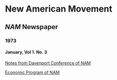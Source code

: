 # New American Movement

## _NAM_ Newspaper

### 1973

#### January, Vol 1. No. 3

[Notes from Davenport Conference of NAM](/nam/v001_n003_1973_January/notes-from-davenport.md)

[Economic Program of NAM](/nam/v001_n003_1973_January/economic-programs-of-nam.md)


